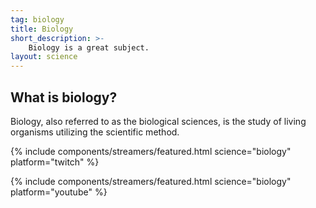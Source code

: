 ```yaml
---
tag: biology
title: Biology
short_description: >-
    Biology is a great subject.
layout: science
---
```

## What is biology?

Biology, also referred to as the biological sciences, is the study of living organisms utilizing the scientific method.

{% include components/streamers/featured.html science="biology" platform="twitch" %}

{% include components/streamers/featured.html science="biology" platform="youtube" %}
